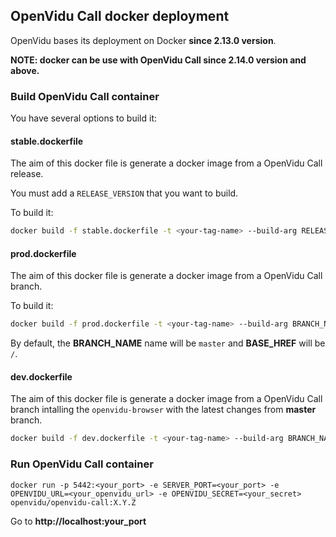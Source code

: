 ## OpenVidu Call docker deployment

OpenVidu bases its deployment on Docker **since 2.13.0 version**.

**NOTE: docker can be use with OpenVidu Call since 2.14.0 version and above.**


### Build OpenVidu Call container

You have several options to build it:

####  stable.dockerfile

The aim of this docker file is generate a docker image from a OpenVidu Call release.

You must add a `RELEASE_VERSION` that you want to build.

To build it:

```bash
docker build -f stable.dockerfile -t <your-tag-name> --build-arg RELEASE_VERSION=<your-release-version> .
```

####  prod.dockerfile

The aim of this docker file is generate a docker image from a OpenVidu Call branch.

To build it:

```bash
docker build -f prod.dockerfile -t <your-tag-name> --build-arg BRANCH_NAME=<branch-name> --build-arg BASE_HREF=<your-base-href>.
```

By default, the **BRANCH_NAME** name will be `master` and **BASE_HREF** will be `/`.


####  dev.dockerfile

The aim of this docker file is generate a docker image from a OpenVidu Call branch intalling the `openvidu-browser` with the latest changes from **master** branch.


```bash
docker build -f dev.dockerfile -t <your-tag-name> --build-arg BRANCH_NAME=<branch-name> --build-arg BASE_HREF=<your-base-href>.
```
### Run OpenVidu Call container


```
docker run -p 5442:<your_port> -e SERVER_PORT=<your_port> -e OPENVIDU_URL=<your_openvidu_url> -e OPENVIDU_SECRET=<your_secret> openvidu/openvidu-call:X.Y.Z
```

Go to **http://localhost:your_port**
